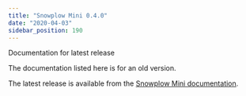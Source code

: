 ```yaml
---
title: "Snowplow Mini 0.4.0"
date: "2020-04-03"
sidebar_position: 190
---
```


Documentation for latest release

The documentation listed here is for an old version.

The latest release is available from the [Snowplow Mini documentation](/docs/pipeline-components-and-applications/snowplow-mini/index.md).
